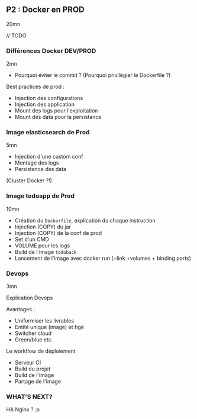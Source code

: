 ## P2 : Docker en PROD
20mn

// TODO

### Différences Docker DEV/PROD

2mn

* Pourquoi éviter le commit ? (Pourquoi privilégier le Dockerfile ?)

Best practices de prod :

* Injection des configurations
* Injection des application
* Mount des logs pour l'exploitation
* Mount des data pour la persistance

### Image elasticsearch de Prod

5mn

* Injection d'une custom conf
* Montage des logs
* Persistance des data

(Cluster Docker ?!)

### Image todoapp de Prod

10mn

* Création du `Dockerfile`, explication du chaque instruction
* Injection (COPY) du jar
* Injection (COPY) de la conf de prod
* Set d'un CMD
* VOLUME pour les logs
* Build de l'image `todoback`
* Lancement de l'image avec docker run (+link +volumes + binding ports)

### Devops

3mn

Explication Devops

Avantages :

* Uniformiser les livrables
* Entité unique (image) et figé
* Switcher cloud
* Green/blue etc.

Le workflow de déploiement

* Serveur CI
* Build du projet
* Build de l'image
* Partage de l'image


### WHAT'S NEXT?

HA Nginx ? :p

